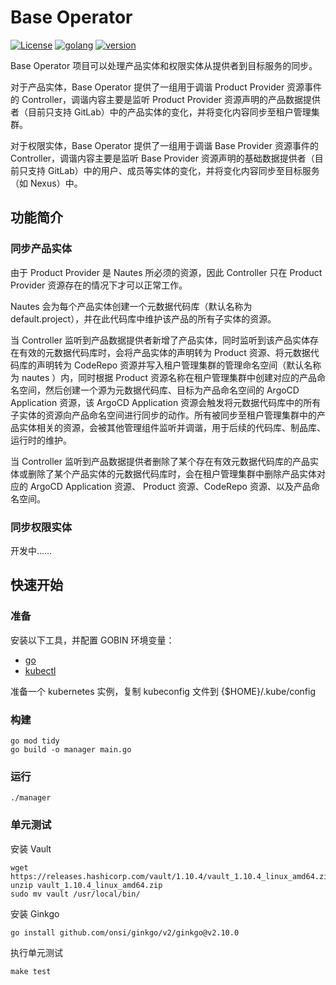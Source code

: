 # Base Operator

[![License](https://img.shields.io/badge/License-Apache%202.0-blue.svg)](https://opensource.org/licenses/Apache-2.0)
[![golang](https://img.shields.io/badge/golang-v1.20.5-brightgreen)](https://go.dev/doc/install)
[![version](https://img.shields.io/badge/version-v0.3.3-green)]()

Base Operator 项目可以处理产品实体和权限实体从提供者到目标服务的同步。

对于产品实体，Base Operator 提供了一组用于调谐 Product Provider 资源事件的 Controller，调谐内容主要是监听 Product Provider 资源声明的产品数据提供者（目前只支持 GitLab）中的产品实体的变化，并将变化内容同步至租户管理集群。

对于权限实体，Base Operator 提供了一组用于调谐 Base Provider 资源事件的 Controller，调谐内容主要是监听 Base Provider 资源声明的基础数据提供者（目前只支持 GitLab）中的用户、成员等实体的变化，并将变化内容同步至目标服务（如 Nexus）中。

## 功能简介

### 同步产品实体

由于 Product Provider 是 Nautes 所必须的资源，因此 Controller 只在 Product Provider 资源存在的情况下才可以正常工作。

Nautes 会为每个产品实体创建一个元数据代码库（默认名称为 default.project），并在此代码库中维护该产品的所有子实体的资源。

当 Controller 监听到产品数据提供者新增了产品实体，同时监听到该产品实体存在有效的元数据代码库时，会将产品实体的声明转为 Product 资源、将元数据代码库的声明转为 CodeRepo 资源并写入租户管理集群的管理命名空间（默认名称为 nautes ）内，同时根据 Product 资源名称在租户管理集群中创建对应的产品命名空间，然后创建一个源为元数据代码库、目标为产品命名空间的 ArgoCD Application 资源，该 ArgoCD Application 资源会触发将元数据代码库中的所有子实体的资源向产品命名空间进行同步的动作。所有被同步至租户管理集群中的产品实体相关的资源，会被其他管理组件监听并调谐，用于后续的代码库、制品库、运行时的维护。

当 Controller 监听到产品数据提供者删除了某个存在有效元数据代码库的产品实体或删除了某个产品实体的元数据代码库时，会在租户管理集群中删除产品实体对应的 ArgoCD Application 资源、 Product 资源、CodeRepo 资源、以及产品命名空间。

### 同步权限实体

开发中……

## 快速开始

### 准备

安装以下工具，并配置 GOBIN 环境变量：

- [go](https://golang.org/dl/)
- [kubectl](https://kubernetes.io/docs/tasks/tools/)

准备一个 kubernetes 实例，复制 kubeconfig 文件到 {$HOME}/.kube/config

### 构建

```shell
go mod tidy
go build -o manager main.go
```

### 运行

```shell
./manager
```

### 单元测试

安装 Vault

```shell
wget https://releases.hashicorp.com/vault/1.10.4/vault_1.10.4_linux_amd64.zip
unzip vault_1.10.4_linux_amd64.zip
sudo mv vault /usr/local/bin/
```

安装 Ginkgo

```shell
go install github.com/onsi/ginkgo/v2/ginkgo@v2.10.0
```

执行单元测试

```shell
make test
```
